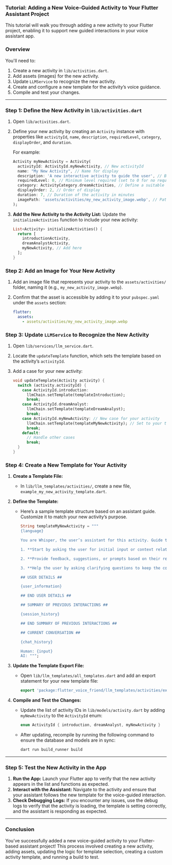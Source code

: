 ### **Tutorial: Adding a New Voice-Guided Activity to Your Flutter Assistant Project**

This tutorial will walk you through adding a new activity to your Flutter project, enabling it to support new guided interactions in your voice assistant app.

### **Overview**
You'll need to:
1. Create a new activity in `lib/activities.dart`.
2. Add assets (images) for the new activity.
3. Update `LLMService` to recognize the new activity.
4. Create and configure a new template for the activity’s voice guidance.
5. Compile and test your changes.

---

### **Step 1: Define the New Activity in `lib/activities.dart`**

1. Open `lib/activities.dart`.
2. Define your new activity by creating an `Activity` instance with properties like `activityId`, `name`, `description`, `requiredLevel`, `category`, `displayOrder`, and `duration`.

   For example:

   ```dart
   Activity myNewActivity = Activity(
     activityId: ActivityId.myNewActivity, // New activityId
     name: "My New Activity", // Name for display
     description: 'A new interactive activity to guide the user', // Brief description
     requiredLevel: 0, // Minimum level required (set to 0 for no requirement)
     category: ActivityCategory.dreamActivities, // Define a suitable category
     displayOrder: 2, // Order of display
     duration: 7, // Duration of the activity in minutes
     imagePath: 'assets/activities/my_new_activity_image.webp', // Path to the image
   );
   ```

3. **Add the New Activity to the Activity List:**
   Update the `initializeActivities` function to include your new activity:

   ```dart
   List<Activity> initializeActivities() {
     return [
       introductionActivity,
       dreamAnalystActivity,
       myNewActivity, // Add here
     ];
   }
   ```

### **Step 2: Add an Image for Your New Activity**

1. Add an image file that represents your activity to the `assets/activities/` folder, naming it (e.g., `my_new_activity_image.webp`).
2. Confirm that the asset is accessible by adding it to your `pubspec.yaml` under the `assets` section:

   ```yaml
   flutter:
     assets:
       - assets/activities/my_new_activity_image.webp
   ```

### **Step 3: Update `LLMService` to Recognize the New Activity**

1. Open `lib/services/llm_service.dart`.
2. Locate the `updateTemplate` function, which sets the template based on the activity’s `activityId`.
3. Add a case for your new activity:

   ```dart
   void updateTemplate(Activity activity) {
     switch (activity.activityId) {
       case ActivityId.introduction:
         llmChain.setTemplate(templateIntroduction);
         break;
       case ActivityId.dreamAnalyst:
         llmChain.setTemplate(templateDreamAnalyst);
         break;
       case ActivityId.myNewActivity: // New case for your activity
         llmChain.setTemplate(templateMyNewActivity); // Set to your template
         break;
       default:
         // Handle other cases
         break;
     }
   }
   ```

### **Step 4: Create a New Template for Your Activity**

1. **Create a Template File:**
   - In `lib/llm_templates/activities/`, create a new file, `example_my_new_activity_template.dart`.

2. **Define the Template:**
   - Here’s a sample template structure based on an assistant guide. Customize it to match your new activity’s purpose.

     ```dart
     String templateMyNewActivity = """
     {language}

     You are Whisper, the user’s assistant for this activity. Guide the user through structured, engaging steps.
     
     1. **Start by asking the user for initial input or context related to the activity.**

     2. **Provide feedback, suggestions, or prompts based on their responses.**
     
     3. **Help the user by asking clarifying questions to keep the conversation natural.**

     ## USER DETAILS ##

     {user_information}

     ## END USER DETAILS ##

     ## SUMMARY OF PREVIOUS INTERACTIONS ##

     {session_history}

     ## END SUMMARY OF PREVIOUS INTERACTIONS ##

     ## CURRENT CONVERSATION ##

     {chat_history}

     Human: {input}
     AI: """;
     ```

3. **Update the Template Export File:**
   - Open `lib/llm_templates/all_templates.dart` and add an export statement for your new template file:

     ```dart
     export 'package:flutter_voice_friend/llm_templates/activities/example_my_new_activity_template.dart';
     ```

4. **Compile and Test the Changes:**
   - Update the list of activity IDs in `lib/models/activity.dart` by adding `myNewActivity` to the `ActivityId` enum:

     ```dart
     enum ActivityId { introduction, dreamAnalyst, myNewActivity }
     ```

   - After updating, recompile by running the following command to ensure the database and models are in sync:

     ```bash
     dart run build_runner build
     ```

---

### **Step 5: Test the New Activity in the App**

1. **Run the App:**
   Launch your Flutter app to verify that the new activity appears in the list and functions as expected.
2. **Interact with the Assistant:**
   Navigate to the activity and ensure that your assistant follows the new template for the voice-guided interaction.
3. **Check Debugging Logs:**
   If you encounter any issues, use the debug logs to verify that the activity is loading, the template is setting correctly, and the assistant is responding as expected.

---

### **Conclusion**

You’ve successfully added a new voice-guided activity to your Flutter-based assistant project! This process involved creating a new activity, adding assets, updating the logic for template selection, creating a custom activity template, and running a build to test.
